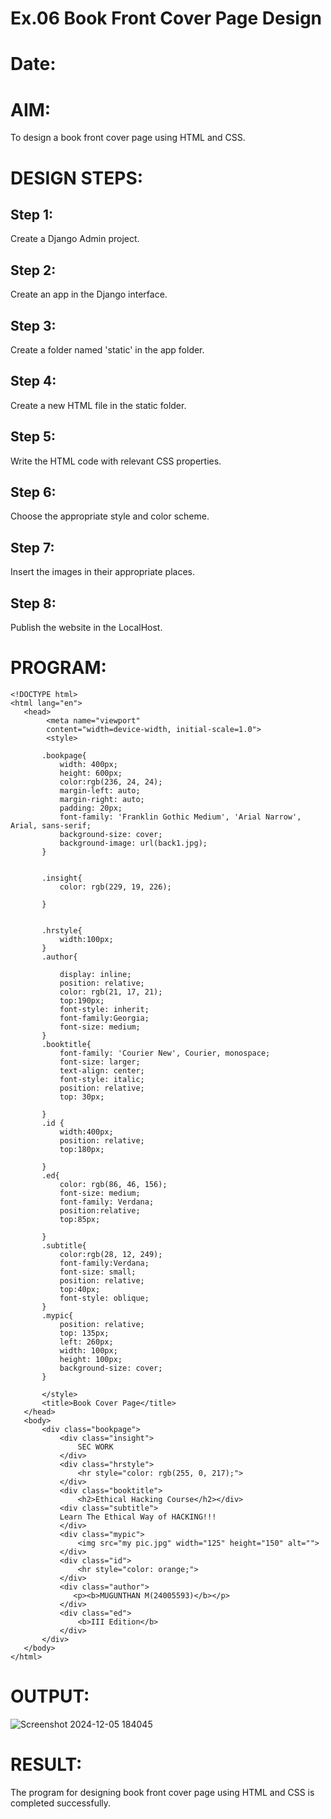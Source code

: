 # Ex.06 Book Front Cover Page Design
# Date:
# AIM:
To design a book front cover page using HTML and CSS.

# DESIGN STEPS:
## Step 1:
Create a Django Admin project.

## Step 2:
Create an app in the Django interface.

## Step 3:
Create a folder named 'static' in the app folder.

## Step 4:
Create a new HTML file in the static folder.

## Step 5:
Write the HTML code with relevant CSS properties.

## Step 6:
Choose the appropriate style and color scheme.

## Step 7:
Insert the images in their appropriate places.

## Step 8:
Publish the website in the LocalHost.

# PROGRAM:
```
<!DOCTYPE html>
<html lang="en">
   <head>
        <meta name="viewport" 
        content="width=device-width, initial-scale=1.0">
        <style>

       .bookpage{
           width: 400px;
           height: 600px;
           color:rgb(236, 24, 24);
           margin-left: auto;
           margin-right: auto;
           padding: 20px;
           font-family: 'Franklin Gothic Medium', 'Arial Narrow', Arial, sans-serif;
           background-size: cover;
           background-image: url(back1.jpg);
       }
           

       .insight{
           color: rgb(229, 19, 226);

       }

       
       .hrstyle{
           width:100px;
       }
       .author{
       
           display: inline;
           position: relative;
           color: rgb(21, 17, 21);
           top:190px;
           font-style: inherit;
           font-family:Georgia;
           font-size: medium;
       }
       .booktitle{
           font-family: 'Courier New', Courier, monospace;
           font-size: larger;
           text-align: center;
           font-style: italic;
           position: relative;
           top: 30px;
       
       }
       .id {
           width:400px;
           position: relative;
           top:180px;
           
       }
       .ed{
           color: rgb(86, 46, 156);
           font-size: medium;
           font-family: Verdana;
           position:relative;
           top:85px;

       }
       .subtitle{
           color:rgb(28, 12, 249);
           font-family:Verdana;
           font-size: small;
           position: relative;
           top:40px;
           font-style: oblique;
       }
       .mypic{
           position: relative;
           top: 135px;
           left: 260px;
           width: 100px;
           height: 100px;
           background-size: cover;
       }
       
       </style>
       <title>Book Cover Page</title>
   </head>
   <body>
       <div class="bookpage">
           <div class="insight">
               SEC WORK
           </div>
           <div class="hrstyle">
               <hr style="color: rgb(255, 0, 217);">
           </div>
           <div class="booktitle">
               <h2>Ethical Hacking Course</h2></div>
           <div class="subtitle">
           Learn The Ethical Way of HACKING!!!
           </div>
           <div class="mypic">
               <img src="my pic.jpg" width="125" height="150" alt="">
           </div>
           <div class="id">
               <hr style="color: orange;">
           </div>
           <div class="author">
              <p><b>MUGUNTHAN M(24005593)</b></p>
           </div>
           <div class="ed">
               <b>III Edition</b>
           </div>
       </div>
   </body>
</html>
```
# OUTPUT:
![Screenshot 2024-12-05 184045](https://github.com/user-attachments/assets/36fbd535-cee2-493c-9896-5a76ecc8f1fb)

# RESULT:
The program for designing book front cover page using HTML and CSS is completed successfully.

